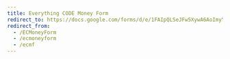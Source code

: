 ```yaml
---
title: Everything CODE Money Form
redirect_to: https://docs.google.com/forms/d/e/1FAIpQLSeJFw5XywA6AoImyY9D5ZqdgPNsRDhQy1WmBfKIAM_fEXrBkg/viewform?usp=sf_link
redirect_from: 
  - /ECMoneyForm
  - /ecmoneyform
  - /ecmf
---
```

